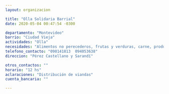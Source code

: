 ```yaml
---
layout: organizacion

title: "Olla Solidaria Barrial"
date: 2020-05-04 00:47:54 -0300

departamento: "Montevideo"
barrio: "Ciudad Vieja"
actividades: "Olla"
necesidades: "Alimentos no perecederos, frutas y verduras, carne, productos sanitarios (tapabocas, guantes, alcohol en gel, detergente,etc)"
telefono_contacto: "098141813  094053638"
direccion: "Pérez Castellano y Sarandí"

otros_contactos: ""
horario: "12 hs"
aclaraciones: "Distribución de viandas"
cuenta_bancaria: ""

---
```

